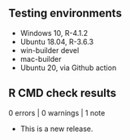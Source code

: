 ## Testing environments

- Windows 10, R-4.1.2
- Ubuntu 18.04, R-3.6.3
- win-builder devel
- mac-builder
- Ubuntu 20, via Github action


## R CMD check results

0 errors | 0 warnings | 1 note

* This is a new release.
